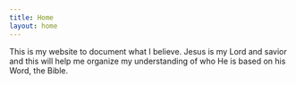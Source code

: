 ```yaml
---
title: Home
layout: home
---
```


This is my website to document what I believe. Jesus is my Lord and savior and this will help me organize my understanding of who He is based on his Word, the Bible. 